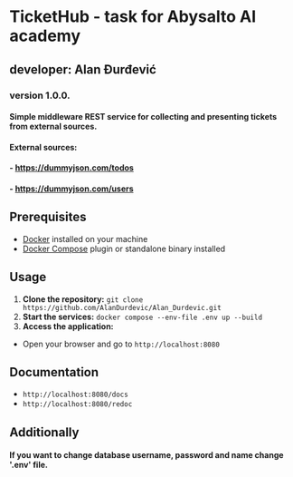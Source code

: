 # TicketHub - task for Abysalto AI academy
## developer: Alan Đurđević
### version 1.0.0.

#### Simple middleware REST service for collecting and presenting tickets from external sources.
#### External sources:
#### - https://dummyjson.com/todos
#### - https://dummyjson.com/users

## Prerequisites
- [Docker](https://www.docker.com/) installed on your machine
- [Docker Compose](https://docs.docker.com/compose/) plugin or standalone binary installed

## Usage

1. **Clone the repository:** `git clone https://github.com/AlanDurdevic/Alan_Durdevic.git`
2. **Start the services:** `docker compose --env-file .env up --build`
3. **Access the application:**
- Open your browser and go to `http://localhost:8080`

## Documentation
- `http://localhost:8080/docs`
- `http://localhost:8080/redoc`

## Additionally
#### If you want to change database username, password and name change '.env' file.
